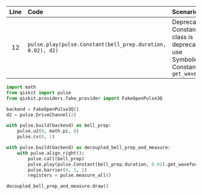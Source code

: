 | Line | Code | Scenario | Reference | Artifact | Refactoring |
| :--: | :--- | :------- | :-------: | :------- | :---------- |
| 12 | `pulse.play(pulse.Constant(bell_prep.duration, 0.02), d2)` | Deprecation -> Constant pulse class is deprecated, use SymbolicPulse Constant with `get_waveform()` | IK | `pulse.Constant` | `pulse.play(pulse.Constant(bell_prep.duration, 0.02).get_waveform(), d2)` |

```python
import math
from qiskit import pulse
from qiskit.providers.fake_provider import FakeOpenPulse3Q

backend = FakeOpenPulse3Q()
d2 = pulse.DriveChannel(2)

with pulse.build(backend) as bell_prep:
    pulse.u2(0, math.pi, 0)
    pulse.cx(0, 1)

with pulse.build(backend) as decoupled_bell_prep_and_measure:
    with pulse.align_right():
        pulse.call(bell_prep)
        pulse.play(pulse.Constant(bell_prep.duration, 0.02).get_waveform(), d2)
        pulse.barrier(0, 1, 2)
        registers = pulse.measure_all()

decoupled_bell_prep_and_measure.draw()
```